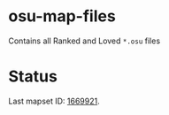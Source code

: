 # osu-map-files

Contains all Ranked and Loved `*.osu` files

# Status

Last mapset ID: [1669921](https://osu.ppy.sh/beatmapsets/1669921).
